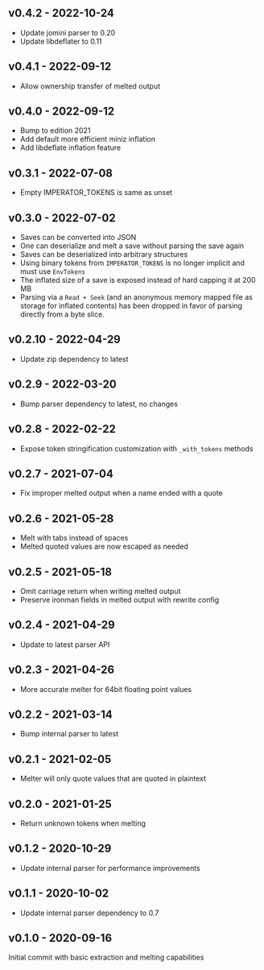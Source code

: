 ## v0.4.2 - 2022-10-24

- Update jomini parser to 0.20
- Update libdeflater to 0.11

## v0.4.1 - 2022-09-12

- Allow ownership transfer of melted output

## v0.4.0 - 2022-09-12

- Bump to edition 2021
- Add default more efficient miniz inflation
- Add libdeflate inflation feature

## v0.3.1 - 2022-07-08

- Empty IMPERATOR_TOKENS is same as unset

## v0.3.0 - 2022-07-02

- Saves can be converted into JSON
- One can deserialize and melt a save without parsing the save again
- Saves can be deserialized into arbitrary structures
- Using binary tokens from `IMPERATOR_TOKENS` is no longer implicit
  and must use `EnvTokens`
- The inflated size of a save is exposed instead of hard capping it at
  200 MB
- Parsing via a `Read + Seek` (and an anonymous memory mapped file as
  storage for inflated contents) has been dropped in favor of parsing
  directly from a byte slice.

## v0.2.10 - 2022-04-29

- Update zip dependency to latest

## v0.2.9 - 2022-03-20

- Bump parser dependency to latest, no changes

## v0.2.8 - 2022-02-22

- Expose token stringification customization with `_with_tokens` methods

## v0.2.7 - 2021-07-04

- Fix improper melted output when a name ended with a quote

## v0.2.6 - 2021-05-28

- Melt with tabs instead of spaces
- Melted quoted values are now escaped as needed

## v0.2.5 - 2021-05-18

- Omit carriage return when writing melted output
- Preserve ironman fields in melted output with rewrite config

## v0.2.4 - 2021-04-29

- Update to latest parser API

## v0.2.3 - 2021-04-26

- More accurate melter for 64bit floating point values

## v0.2.2 - 2021-03-14

- Bump internal parser to latest

## v0.2.1 - 2021-02-05

- Melter will only quote values that are quoted in plaintext

## v0.2.0 - 2021-01-25

- Return unknown tokens when melting

## v0.1.2 - 2020-10-29

* Update internal parser for performance improvements

## v0.1.1 - 2020-10-02

* Update internal parser dependency to 0.7

## v0.1.0 - 2020-09-16

Initial commit with basic extraction and melting capabilities
